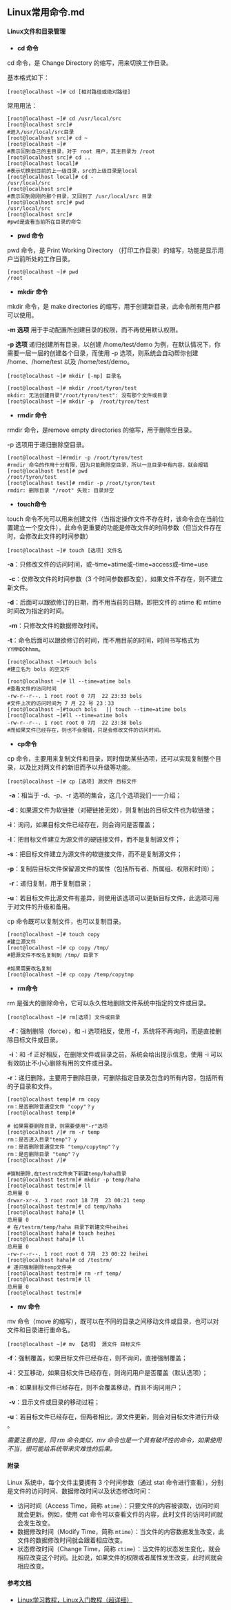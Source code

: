 
## Linux常用命令.md

#### Linux文件和目录管理

- **cd 命令**

cd 命令，是 Change Directory 的缩写，用来切换工作目录。

  基本格式如下：

```shell
[root@localhost ~]# cd [相对路径或绝对路径]
```

  常用用法：

```shell
[root@localhost ~]# cd /usr/local/src
[root@localhost src]#
#进入/usr/local/src目录
[root@localhost src]# cd ~
[root@localhost ~]#
#表示回到自己的主目录，对于 root 用户，其主目录为 /root
[root@localhost src]# cd ..
[root@localhost local]# 
#表示切换到目前的上一级目录，src的上级目录是local
[root@localhost local]# cd -
/usr/local/src
[root@localhost src]# 
#表示回到刚刚的那个目录，又回到了 /usr/local/src 目录
[root@localhost src]# pwd
/usr/local/src
[root@localhost src]# 
#pwd是査看当前所在目录的命令
```

- **pwd 命令**

pwd 命令，是 Print Working Directory （打印工作目录）的缩写，功能是显示用户当前所处的工作目录。

```shell
[root@localhost ~]# pwd
/root
```

- **mkdir 命令**

mkdir 命令，是 make directories 的缩写，用于创建新目录，此命令所有用户都可以使用。

  **-m 选项** 用于手动配置所创建目录的权限，而不再使用默认权限。

  **-p 选项** 递归创建所有目录，以创建 /home/test/demo 为例，在默认情况下，你需要一层一层的创建各个目录，而使用 -p 选项，则系统会自动帮你创建 /home、/home/test 以及 /home/test/demo。

```shell
[root@localhost ~]# mkdir [-mp] 目录名

[root@localhost ~]# mkdir /root/tyron/test
mkdir: 无法创建目录"/root/tyron/test": 没有那个文件或目录
[root@localhost ~]# mkdir -p  /root/tyron/test
```

- **rmdir 命令**

rmdir 命令，是remove empty directories 的缩写，用于删除空目录。

-p 选项用于递归删除空目录。

```shell
[root@localhost ~]#rmdir -p /root/tyron/test
#rmdir 命令的作用十分有限，因为只能刪除空目录，所以一旦目录中有内容，就会报错
[root@localhost test]# pwd
/root/tyron/test
[root@localhost test]# rmdir -p /root/tyron/test
rmdir: 删除目录 "/root" 失败: 目录非空
```

- **touch命令**

touch 命令不光可以用来创建文件（当指定操作文件不存在时，该命令会在当前位置建立一个空文件），此命令更重要的功能是修改文件的时间参数（但当文件存在时，会修改此文件的时间参数）

```shell
[root@localhost ~]# touch [选项] 文件名
```

​	**-a**：只修改文件的访问时间，或–time=atime或–time=access或–time=use

​	**-c**：仅修改文件的时间参数（3 个时间参数都改变），如果文件不存在，则不建立新文件。

​	**-d**：后面可以跟欲修订的日期，而不用当前的日期，即把文件的 atime 和 mtime 时间改为指定的时间。

​	**-m**：只修改文件的数据修改时间。

​	**-t**：命令后面可以跟欲修订的时间，而不用目前的时间，时间书写格式为 `YYMMDDhhmm`。

```shell
[root@localhost ~]#touch bols
#建立名为 bols 的空文件

[root@localhost ~]# ll --time=atime bols
#查看文件的访问时间
-rw-r--r--. 1 root root 0 7月  22 23:33 bols
#文件上次的访问时间为 7 月 22 号 23：33
[root@localhost ~]#touch bols   || touch --time=atime bols
[root@localhost ~]#ll --time=atime bols
-rw-r--r--. 1 root root 0 7月  22 23:38 bols
#而如果文件已经存在，则也不会报错，只是会修改文件的访问时间。
```

- **cp命令**

cp 命令，主要用来复制文件和目录，同时借助某些选项，还可以实现复制整个目录，以及比对两文件的新旧而予以升级等功能。

```shell
[root@localhost ~]# cp [选项] 源文件 目标文件
```

​	**-a**：相当于 -d、-p、-r 选项的集合，这几个选项我们一一介绍；

​	**-d**：如果源文件为软链接（对硬链接无效），则复制出的目标文件也为软链接；

​	**-i**：询问，如果目标文件已经存在，则会询问是否覆盖；

​	**-l**：把目标文件建立为源文件的硬链接文件，而不是复制源文件；

​	**-s**：把目标文件建立为源文件的软链接文件，而不是复制源文件；

​	**-p**：复制后目标文件保留源文件的属性（包括所有者、所属组、权限和时间）；

​	**-r**：递归复制，用于复制目录；

​	**-u**：若目标文件比源文件有差异，则使用该选项可以更新目标文件，此选项可用于对文件的升级和备用。

cp 命令既可以复制文件，也可以复制目录。

```shell
[root@localhost ~]# touch copy
#建立源文件
[root@localhost ~]# cp copy /tmp/
#把源文件不改名复制到 /tmp/ 目录下

#如果需要改名复制
[root@localhost ~]# cp copy /temp/copytmp
```

- **rm命令**

rm 是强大的删除命令，它可以永久性地删除文件系统中指定的文件或目录。

```shell
[root@localhost ~]# rm[选项] 文件或目录
```

​	**-f**：强制删除（force），和 -i 选项相反，使用 -f，系统将不再询问，而是直接删除目标文件或目录。

​	**-i**：和 -f 正好相反，在删除文件或目录之前，系统会给出提示信息，使用 -i 可以有效防止不小心删除有用的文件或目录。

​	**-r**：递归删除，主要用于删除目录，可删除指定目录及包含的所有内容，包括所有的子目录和文件。

```shell
[root@localhost temp]# rm copy
rm：是否删除普通空文件 "copy"？y
[root@localhost temp]# 

# 如果需要删除目录，则需要使用"-r"选项
[root@localhost /]# rm -r temp
rm：是否进入目录"temp"? y
rm：是否删除普通空文件 "temp/copytmp"？y
rm：是否删除目录 "temp"？y
[root@localhost /]#

#强制删除,在testrm文件夹下新建temp/haha目录
[root@localhost testrm]# mkdir -p temp/haha
[root@localhost testrm]# ll
总用量 0
drwxr-xr-x. 3 root root 18 7月  23 00:21 temp
[root@localhost testrm]# cd temp/haha
[root@localhost haha]# ll
总用量 0
# 在/testrm/temp/haha 目录下新建文件heihei
[root@localhost haha]# touch heihei
[root@localhost haha]# ll
总用量 0
-rw-r--r--. 1 root root 0 7月  23 00:22 heihei
[root@localhost haha]# cd /testrm/
# 递归强制删除temp文件夹
[root@localhost testrm]# rm -rf temp/
[root@localhost testrm]# ll
总用量 0
[root@localhost testrm]# 
```

- **mv 命令**

mv 命令（move 的缩写），既可以在不同的目录之间移动文件或目录，也可以对文件和目录进行重命名。

```shell
[root@localhost ~]# mv 【选项】 源文件 目标文件
```

​	**-f**：强制覆盖，如果目标文件已经存在，则不询问，直接强制覆盖；

​	**-i**：交互移动，如果目标文件已经存在，则询问用户是否覆盖（默认选项）；

​	**-n**：如果目标文件已经存在，则不会覆盖移动，而且不询问用户；

​	**-v**：显示文件或目录的移动过程；

​	**-u**：若目标文件已经存在，但两者相比，源文件更新，则会对目标文件进行升级 。

*需要注意的是，同 rm 命令类似，mv 命令也是一个具有破坏性的命令，如果使用不当，很可能给系统带来灾难性的后果。*

#### 附录

Linux 系统中，每个文件主要拥有 3 个时间参数（通过 stat 命令进行查看），分别是文件的访问时间、数据修改时间以及状态修改时间：

- 访问时间（Access Time，简称 `atime`）：只要文件的内容被读取，访问时间就会更新。例如，使用 cat 命令可以查看文件的内容，此时文件的访问时间就会发生改变。
- 数据修改时间（Modify Time，简称 `mtime`）：当文件的内容数据发生改变，此文件的数据修改时间就会跟着相应改变。
- 状态修改时间（Change Time，简称 `ctime`）：当文件的状态发生变化，就会相应改变这个时间。比如说，如果文件的权限或者属性发生改变，此时间就会相应改变。

#### 参考文档

- [Linux学习教程，Linux入门教程（超详细）](http://c.biancheng.net/linux_tutorial/)
